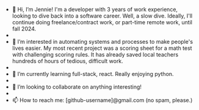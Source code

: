 - 👋 Hi, I’m Jennie! I'm a developer with 3 years of work experience, looking to dive back into a software career. Well, a slow dive. Ideally, I'll continue doing freelance/contract work, or part-time remote work, until fall 2024.
- 
- 👀 I’m interested in automating systems and processes to make people's lives easier. My most recent project was a scoring sheet for a math test with challenging scoring rules. It has already saved local teachers hundreds of hours of tedious, difficult work.
- 
- 🌱 I’m currently learning full-stack, react. Really enjoying python.
- 
- 💞️ I’m looking to collaborate on anything interesting!
- 
- 📫 How to reach me: [github-username]@gmail.com (no spam, please.)
